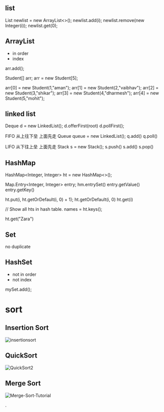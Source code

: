 


## list
List<Integer> newlist = new ArrayList<>();
newlist.add(i);
newlist.remove(new Integer(i));
newlist.get(0);




## ArrayList
- in order
- index

arr.add();
  
Student[] arr;
arr = new Student[5];

arr[0] = new Student(1,"aman");
arr[1] = new Student(2,"vaibhav");
arr[2] = new Student(3,"shikar");
arr[3] = new Student(4,"dharmesh");
arr[4] = new Student(5,"mohit");


## linked list


Deque<Node> d = new LinkedList<Node>();
d.offerFirst(root)
d.pollFirst();



FIFO 从上往下垒 上面先走
Queue<Node> queue = new LinkedList<Node>();
q.add()
q.poll()


LIFO  从下往上垒 上面先走
Stack<Node> s = new Stack<Node>();
s.push()
s.add()
s.pop()


## HashMap
HashMap<Integer, Integer> ht = new HashMap<>();

Map.Entry<Integer, Integer> entry;
hm.entrySet()
entry.getValue()
entry.getKey()

ht.put(i, ht.getOrDefault(i, 0) + 1);
ht.getOrDefault(i, 0)
ht.get(i)

// Show all hts in hash table.
names = ht.keys();

ht.get("Zara")



## Set
no duplicate

## HashSet
- not in order
- not index

mySet.add();





# sort

## Insertion Sort
![insertionsort](https://i.imgur.com/USnNyUt.png)

## QuickSort
![QuickSort2](https://i.imgur.com/c1PSGPf.png)

## Merge Sort
![Merge-Sort-Tutorial](https://i.imgur.com/mpLzj9y.png)











.

